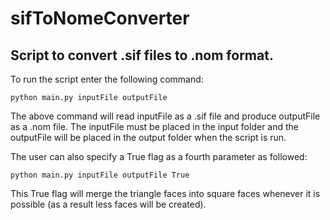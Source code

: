 # sifToNomeConverter
## Script to convert .sif files to .nom format.

To run the script enter the following command:
```
python main.py inputFile outputFile
```
The above command will read inputFile as a .sif file and produce outputFile as a .nom file. The inputFile must be placed in the input folder and the outputFile will be placed in the output folder when the script is run. 

The user can also specify a True flag as a fourth parameter as followed:
```
python main.py inputFile outputFile True
```

This True flag will merge the triangle faces into square faces whenever it is possible (as a result less faces will be created).
